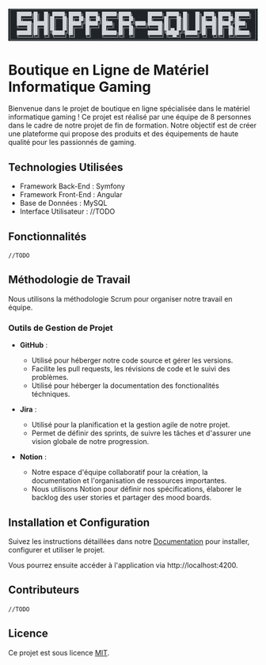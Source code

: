 ![shopper](docs/assets/images/logo-shopper-cli-readme.png)


# Boutique en Ligne de Matériel Informatique Gaming

Bienvenue dans le projet de boutique en ligne spécialisée dans le matériel informatique gaming ! Ce projet est réalisé par une équipe de 8 personnes dans le cadre de notre projet de fin de formation. Notre objectif est de créer une plateforme qui propose des produits et des équipements de haute qualité pour les passionnés de gaming.

## Technologies Utilisées

- Framework Back-End : Symfony
- Framework Front-End : Angular
- Base de Données : MySQL
- Interface Utilisateur : //TODO

## Fonctionnalités
    //TODO

## Méthodologie de Travail

Nous utilisons la méthodologie Scrum pour organiser notre travail en équipe.

### Outils de Gestion de Projet

- **GitHub** :
  - Utilisé pour héberger notre code source et gérer les versions.
  - Facilite les pull requests, les révisions de code et le suivi des problèmes.
  - Utilisé pour héberger la documentation des fonctionalités téchniques.

- **Jira** :
  - Utilisé pour la planification et la gestion agile de notre projet.
  - Permet de définir des sprints, de suivre les tâches et d'assurer une vision globale de notre progression.

- **Notion** :
  - Notre espace d'équipe collaboratif pour la création, la documentation et l'organisation de ressources importantes.
  - Nous utilisons Notion pour définir nos spécifications, élaborer le backlog des user stories et partager des mood boards.


## Installation et Configuration

Suivez les instructions détaillées dans notre [Documentation](docs/index.md) pour installer, configurer et utiliser le projet.

Vous pourrez ensuite accéder à l'application via http://localhost:4200.


## Contributeurs
    //TODO

## Licence

Ce projet est sous licence [MIT](https://opensource.org/licenses/MIT).
